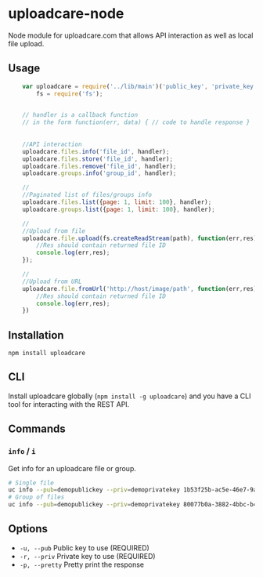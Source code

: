 uploadcare-node
===============

Node module for uploadcare.com that allows API interaction as well as local file upload.

Usage
-----------
```javascript
    var uploadcare = require('../lib/main')('public_key', 'private_key'),
        fs = require('fs');

    
    // handler is a callback function
    // in the form function(err, data) { // code to handle response }
    
    
    //API interaction
    uploadcare.files.info('file_id', handler);
    uploadcare.files.store('file_id', handler);
    uploadcare.files.remove('file_id', handler);
    uploadcare.groups.info('group_id', handler);

    //
    //Paginated list of files/groups info
    uploadcare.files.list({page: 1, limit: 100}, handler);
    uploadcare.groups.list({page: 1, limit: 100}, handler);

    //
    //Upload from file
    uploadcare.file.upload(fs.createReadStream(path), function(err,res){
        //Res should contain returned file ID
        console.log(err,res);
    });

    //
    //Upload from URL
    uploadcare.file.fromUrl('http://host/image/path', function(err,res){
        //Res should contain returned file ID
        console.log(err,res);
    })

```
Installation
-----------

    npm install uploadcare


CLI
---
Install uploadcare globally (`npm install -g uploadcare`) and you have a CLI tool for interacting with the REST API.

## Commands

### `info` / `i`
Get info for an uploadcare file or group.

```sh
# Single file
uc info --pub=demopublickey --priv=demoprivatekey 1b53f25b-ac5e-46e7-9a76-8bf77d755c55
# Group of files
uc info --pub=demopublickey --priv=demoprivatekey 80077b0a-3882-4bbc-b4f4-aabf45ff8fb7~3
```

## Options

* `-u, --pub` Public key to use (REQUIRED)
* `-r, --priv` Private key to use (REQUIRED)
* `-p, --pretty` Pretty print the response
